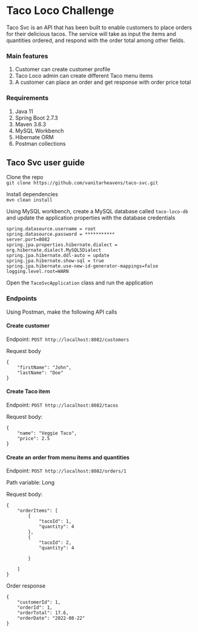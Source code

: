 # Taco Loco Challenge

Taco Svc is an API that has been built to enable customers to place orders for their
delicious tacos. The service will take as input the
items and quantities ordered, and respond with the order total among other fields.

### Main features
1. Customer can create customer profile
2. Taco Loco admin can create different Taco menu items
3. A customer can place an order and get response with order price total

### Requirements
1. Java 11
2. Spring Boot 2.7.3
3. Maven 3.6.3
4. MySQL Workbench
5. Hibernate ORM
6. Postman collections

## Taco Svc user guide

Clone the repo\
`git clone https://github.com/vanitarheavens/taco-svc.git`

Install dependencies\
`mvn clean install`

Using MySQL workbench, create a MySQL database called `taco-loco-db` and update the application properties with the database credentials
```spring.datasource.url = jdbc:mysql://localhost/taco-loco-db?allowPublicKeyRetrieval=true&serverTimezone=America/Chicago
spring.datasource.username = root
spring.datasource.password = ***********
server.port=8082
spring.jpa.properties.hibernate.dialect = org.hibernate.dialect.MySQL5Dialect
spring.jpa.hibernate.ddl-auto = update
spring.jpa.hibernate.show-sql = true
spring.jpa.hibernate.use-new-id-generator-mappings=false
logging.level.root=WARN
```
Open the `TacoSvcApplication` class and run the application

### Endpoints

Using Postman, make the following API calls

#### Create customer
Endpoint: `POST http://localhost:8082/customers`

Request body

```
{
    "firstName": "John",
    "lastName": "Doe"
}
```

#### Create Taco item
Endpoint: `POST http://localhost:8082/tacos`

Request body:
```
{
    "name": "Veggie Taco",
    "price": 2.5
}
```


#### Create an order from menu items and quantities
Endpoint: `POST http://localhost:8082/orders/1`

Path variable: Long

Request body: 
```
{
    "orderItems": [
        {
            "tacoId": 1,
            "quantity": 4
        },
        {
            "tacoId": 2,
            "quantity": 4

        }

    ]
}

```

Order response
```
{
    "customerId": 1,
    "orderId": 1,
    "orderTotal": 17.6,
    "orderDate": "2022-08-22"
}

```